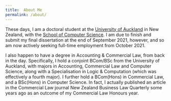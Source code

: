```yaml
---
title:  About Me
permalink: /about/
---
```


These days, I am a doctoral student at the [University of Auckland](https://www.auckland.ac.nz/) in New Zealand, with the [School of Computer Science](https://www.auckland.ac.nz/en/science/about-the-faculty/school-of-computer-science.html).  I am due to finish and submit my final dissertation at the end of September 2021, however, and so am now actively seeking full-time employment from October 2021.

I also happen to have a degree in Accounting & Commercial Law, from back in the day.  Specifically, I hold a conjoint BCom/BSc from the University of Auckland, with majors in Accounting, Commercial Law and Computer Science, along with a Specialisation in Logic & Computation (which was effectively a fourth major).  I further hold a BCom(Hons) in Commercial Law, and a BSc(Hons) in Computer Science.  In fact, I actually published an article in the Commercial Law journal New Zealand Business Law Quarterly some years ago as an outcome of my Commercial Law Honours year.

